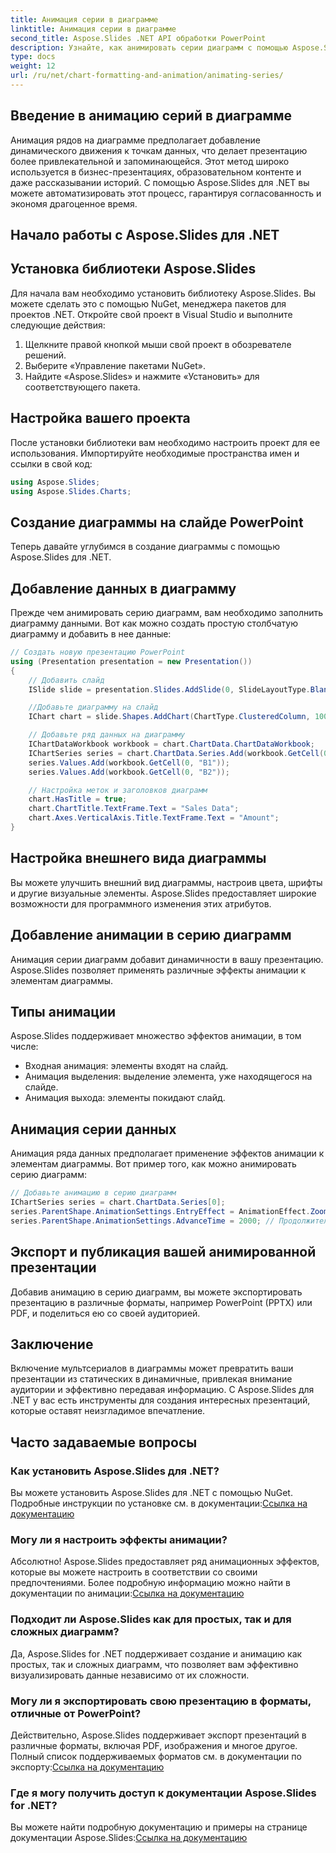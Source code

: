 ```yaml
---
title: Анимация серии в диаграмме
linktitle: Анимация серии в диаграмме
second_title: Aspose.Slides .NET API обработки PowerPoint
description: Узнайте, как анимировать серии диаграмм с помощью Aspose.Slides для .NET. Создавайте динамические презентации с увлекательной визуализацией данных.
type: docs
weight: 12
url: /ru/net/chart-formatting-and-animation/animating-series/
---
```


## Введение в анимацию серий в диаграмме

Анимация рядов на диаграмме предполагает добавление динамического движения к точкам данных, что делает презентацию более привлекательной и запоминающейся. Этот метод широко используется в бизнес-презентациях, образовательном контенте и даже рассказывании историй. С помощью Aspose.Slides для .NET вы можете автоматизировать этот процесс, гарантируя согласованность и экономя драгоценное время.

## Начало работы с Aspose.Slides для .NET

## Установка библиотеки Aspose.Slides

Для начала вам необходимо установить библиотеку Aspose.Slides. Вы можете сделать это с помощью NuGet, менеджера пакетов для проектов .NET. Откройте свой проект в Visual Studio и выполните следующие действия:

1. Щелкните правой кнопкой мыши свой проект в обозревателе решений.
2. Выберите «Управление пакетами NuGet».
3. Найдите «Aspose.Slides» и нажмите «Установить» для соответствующего пакета.

## Настройка вашего проекта

После установки библиотеки вам необходимо настроить проект для ее использования. Импортируйте необходимые пространства имен и ссылки в свой код:

```csharp
using Aspose.Slides;
using Aspose.Slides.Charts;
```

## Создание диаграммы на слайде PowerPoint

Теперь давайте углубимся в создание диаграммы с помощью Aspose.Slides для .NET.

## Добавление данных в диаграмму

Прежде чем анимировать серию диаграмм, вам необходимо заполнить диаграмму данными. Вот как можно создать простую столбчатую диаграмму и добавить в нее данные:

```csharp
// Создать новую презентацию PowerPoint
using (Presentation presentation = new Presentation())
{
    // Добавить слайд
    ISlide slide = presentation.Slides.AddSlide(0, SlideLayoutType.Blank);

    //Добавьте диаграмму на слайд
    IChart chart = slide.Shapes.AddChart(ChartType.ClusteredColumn, 100, 100, 600, 400);

    // Добавьте ряд данных на диаграмму
    IChartDataWorkbook workbook = chart.ChartData.ChartDataWorkbook;
    IChartSeries series = chart.ChartData.Series.Add(workbook.GetCell(0, "A1"), chart.Type);
    series.Values.Add(workbook.GetCell(0, "B1"));
    series.Values.Add(workbook.GetCell(0, "B2"));

    // Настройка меток и заголовков диаграмм
    chart.HasTitle = true;
    chart.ChartTitle.TextFrame.Text = "Sales Data";
    chart.Axes.VerticalAxis.Title.TextFrame.Text = "Amount";
}
```

## Настройка внешнего вида диаграммы

Вы можете улучшить внешний вид диаграммы, настроив цвета, шрифты и другие визуальные элементы. Aspose.Slides предоставляет широкие возможности для программного изменения этих атрибутов.

## Добавление анимации в серию диаграмм

Анимация серии диаграмм добавит динамичности в вашу презентацию. Aspose.Slides позволяет применять различные эффекты анимации к элементам диаграммы.

## Типы анимации

Aspose.Slides поддерживает множество эффектов анимации, в том числе:

- Входная анимация: элементы входят на слайд.
- Анимация выделения: выделение элемента, уже находящегося на слайде.
- Анимация выхода: элементы покидают слайд.

## Анимация серии данных

Анимация ряда данных предполагает применение эффектов анимации к элементам диаграммы. Вот пример того, как можно анимировать серию диаграмм:

```csharp
// Добавьте анимацию в серию диаграмм
IChartSeries series = chart.ChartData.Series[0];
series.ParentShape.AnimationSettings.EntryEffect = AnimationEffect.Zoom;
series.ParentShape.AnimationSettings.AdvanceTime = 2000; // Продолжительность анимации в миллисекундах
```

## Экспорт и публикация вашей анимированной презентации

Добавив анимацию в серию диаграмм, вы можете экспортировать презентацию в различные форматы, например PowerPoint (PPTX) или PDF, и поделиться ею со своей аудиторией.

## Заключение

Включение мультсериалов в диаграммы может превратить ваши презентации из статических в динамичные, привлекая внимание аудитории и эффективно передавая информацию. С Aspose.Slides для .NET у вас есть инструменты для создания интересных презентаций, которые оставят неизгладимое впечатление.

## Часто задаваемые вопросы

### Как установить Aspose.Slides для .NET?

 Вы можете установить Aspose.Slides для .NET с помощью NuGet. Подробные инструкции по установке см. в документации:[Ссылка на документацию](https://docs.aspose.com/slides/net/installation/)

### Могу ли я настроить эффекты анимации?

Абсолютно! Aspose.Slides предоставляет ряд анимационных эффектов, которые вы можете настроить в соответствии со своими предпочтениями. Более подробную информацию можно найти в документации по анимации:[Ссылка на документацию](https://reference.aspose.com/slides/net/aspose.slides.animation/)

### Подходит ли Aspose.Slides как для простых, так и для сложных диаграмм?

Да, Aspose.Slides for .NET поддерживает создание и анимацию как простых, так и сложных диаграмм, что позволяет вам эффективно визуализировать данные независимо от их сложности.

### Могу ли я экспортировать свою презентацию в форматы, отличные от PowerPoint?

 Действительно, Aspose.Slides поддерживает экспорт презентаций в различные форматы, включая PDF, изображения и многое другое. Полный список поддерживаемых форматов см. в документации по экспорту:[Ссылка на документацию](https://reference.aspose.com/slides/net/exporting/)

### Где я могу получить доступ к документации Aspose.Slides for .NET?

 Вы можете найти подробную документацию и примеры на странице документации Aspose.Slides:[Ссылка на документацию](https://docs.aspose.com/slides/net/)